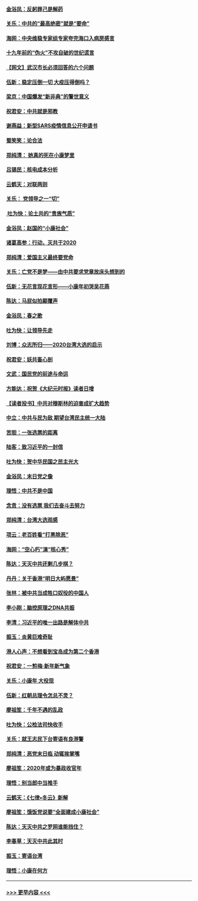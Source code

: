 #### [金浴凤：反躬罪己是解药](../pages/nsc993/n11820280.md?t=01260301) 
#### [关乐：中共的“最高绝密”就是“要命”](../pages/nsc993/n11816946.md?t=01260301) 
#### [海网：中央维稳专家组专家夸完海口入病房感言](../pages/nsc993/n11815138.md?t=01260301) 
#### [十九年前的“伪火”不攻自破的世纪谎言](../pages/nsc993/n11813238.md?t=01260301) 
#### [【网文】武汉市长必须回答的六个问题](../pages/nsc993/n11813848.md?t=01260301) 
#### [伍新：稳定压倒一切 大疫压得倒吗？](../pages/nsc993/n11812634.md?t=01260301) 
#### [梁京：中国爆发“新非典”的警世意义](../pages/nsc993/n11812554.md?t=01260301) 
#### [祝君安：中共就是邪教](../pages/nsc993/n11812431.md?t=01260301) 
#### [谢燕益：新型SARS疫情信息公开申请书](../pages/nsc993/n11808840.md?t=01260301) 
#### [蜀笑笑：论合法](../pages/nsc993/n11808064.md?t=01260301) 
#### [郑纯清： 她真的死在小康梦里](../pages/nsc993/n11806623.md?t=01260301) 
#### [吕锡民：核电成本分析](../pages/nsc993/n11806284.md?t=01260301) 
#### [云鹤天：对联两则](../pages/nsc993/n11805957.md?t=01260301) 
#### [关乐： 党领导之一“切”](../pages/nsc993/n11804505.md?t=01260301) 
#### [ 吐为快：论土共的“贵族气质”](../pages/nsc993/n11804490.md?t=01260301) 
#### [金浴凤：赵国的“小康社会”](../pages/nsc993/n11804452.md?t=01260301) 
#### [诸葛高参：行动，灭共于2020](../pages/nsc993/n11804120.md?t=01260301) 
#### [郑纯清：爱国主义最终要党命](../pages/nsc993/n11802197.md?t=01260301) 
#### [关乐：亡党不是梦——由中共要求党章放床头想到的](../pages/nsc993/n11802156.md?t=01260301) 
#### [伍新：无花言现花言形——小康年初哭吴花燕](../pages/nsc993/n11800044.md?t=01260301) 
#### [陈达：马屁似拍颠覆声](../pages/nsc993/n11800010.md?t=01260301) 
#### [金浴凤：春之歌](../pages/nsc993/n11797687.md?t=01260301) 
#### [吐为快：让领导先走](../pages/nsc993/n11797512.md?t=01260301) 
#### [刘博：众志所归——2020台湾大选的启示](../pages/nsc993/n11796878.md?t=01260301) 
#### [祝君安：妖共畜心剖](../pages/nsc993/n11794273.md?t=01260301) 
#### [文武：国民党的前途与命运](../pages/nsc993/n11794198.md?t=01260301) 
#### [方能达：祝贺《大纪元时报》读者日增](../pages/nsc993/n11793807.md?t=01260301) 
#### [【读者投书】中共对穆斯林的迫害成扩大趋势](../pages/nsc993/n11791371.md?t=01260301) 
#### [中立：中共与民为敌 期望台湾民主统一大陆](../pages/nsc993/n11790392.md?t=01260301) 
#### [苦胆：一张选票的距离](../pages/nsc993/n11788914.md?t=01260301) 
#### [陆客：致习近平的一封信](../pages/nsc993/n11788867.md?t=01260301) 
#### [吐为快：贺中华民国之民主光大](../pages/nsc993/n11788618.md?t=01260301) 
#### [金浴凤：末日党之像](../pages/nsc993/n11787475.md?t=01260301) 
#### [理悟：中共不是中国](../pages/nsc993/n11787463.md?t=01260301) 
#### [念贲：没有选票  我们去奋斗去努力](../pages/nsc993/n11787398.md?t=01260301) 
#### [郑纯清：台湾大选观感](../pages/nsc993/n11786210.md?t=01260301) 
#### [项云：老百姓看“打黑除恶”](../pages/nsc993/n11785398.md?t=01260301) 
#### [海网：“空心朽”演“核心秀”](../pages/nsc993/n11783874.md?t=01260301) 
#### [陈达：天灭中共还剩几步棋？](../pages/nsc993/n11783719.md?t=01260301) 
#### [丹丹：关于香港“明日大屿愿景”](../pages/nsc993/n11783273.md?t=01260301) 
#### [张林：被中共当成牲口奴役的中国人](../pages/nsc993/n11782397.md?t=01260301) 
#### [李小刚：脑控原理之DNA共振](../pages/nsc993/n11780962.md?t=01260301) 
#### [李清：习近平的唯一出路是解体中共](../pages/nsc993/n11780866.md?t=01260301) 
#### [振玉：炎黄巨难奇耻](../pages/nsc993/n11779632.md?t=01260301) 
#### [港人心声：不想看到宝岛成为第二个香港](../pages/nsc993/n11778817.md?t=01260301) 
#### [祝君安：一剪梅‧新年新气象](../pages/nsc993/n11776340.md?t=01260301) 
#### [关乐：小康年 大役现](../pages/nsc993/n11774213.md?t=01260301) 
#### [伍新：红朝总理令怎总不灵？](../pages/nsc993/n11770813.md?t=01260301) 
#### [廖祖笙：千年不遇的乱政](../pages/nsc993/n11770373.md?t=01260301) 
#### [吐为快：公检法司快收手](../pages/nsc993/n11770359.md?t=01260301) 
#### [关乐：就王志民下台寄语有良港警](../pages/nsc993/n11769903.md?t=01260301) 
#### [郑纯清：恶党末日临 动辄挨掌嘴](../pages/nsc993/n11769356.md?t=01260301) 
#### [廖祖笙：2020年或为暴政收官年](../pages/nsc993/n11768216.md?t=01260301) 
#### [理悟：别当郎中当推手](../pages/nsc993/n11768243.md?t=01260301) 
#### [云鹤天：《七律▪冬云》新解](../pages/nsc993/n11768204.md?t=01260301) 
#### [廖祖笙：饿饭党说要“全面建成小康社会”](../pages/nsc993/n11767482.md?t=01260301) 
#### [陈达：天灭中共之罗网谁能挡住？](../pages/nsc993/n11767465.md?t=01260301) 
#### [李春草：天灭中共此其时](../pages/nsc993/n11767452.md?t=01260301) 
#### [振玉：寄语台湾](../pages/nsc993/n11767432.md?t=01260301) 
#### [理悟：小康在何方](../pages/nsc993/n11767394.md?t=01260301) 

----
#### [ >>> 更早内容 <<< ](../indexes/nsc993-earlier.md)
